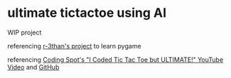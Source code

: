 # ultimate tictactoe using AI
WIP project

referencing [r-3than's project](https://github.com/r-3than/Ultimate-tic-tac-toe/tree/master) to learn pygame

referencing [Coding Spot's "I Coded Tic Tac Toe but ULTIMATE!" YouTube Video](https://www.youtube.com/watch?v=yE4imG5aqpU) and [GitHub](https://github.com/AlejoG10/python-ultimate-tictactoe-yt)